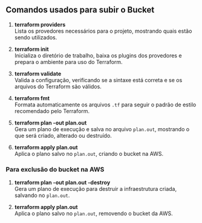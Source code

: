 ## Comandos usados para subir o Bucket

1. **terraform providers**  
   Lista os provedores necessários para o projeto, mostrando quais estão sendo utilizados.  

2. **terraform init**  
   Inicializa o diretório de trabalho, baixa os plugins dos provedores e prepara o ambiente para uso do Terraform.  

3. **terraform validate**  
   Valida a configuração, verificando se a sintaxe está correta e se os arquivos do Terraform são válidos.  

4. **terraform fmt**  
   Formata automaticamente os arquivos `.tf` para seguir o padrão de estilo recomendado pelo Terraform.  

5. **terraform plan -out plan.out**  
   Gera um plano de execução e salva no arquivo `plan.out`, mostrando o que será criado, alterado ou destruído.  

6. **terraform apply plan.out**  
   Aplica o plano salvo no `plan.out`, criando o bucket na AWS.  


### Para exclusão do bucket na AWS

1. **terraform plan -out plan.out -destroy**  
   Gera um plano de execução para destruir a infraestrutura criada, salvando no `plan.out`.  

2. **terraform apply plan.out**  
   Aplica o plano salvo no `plan.out`, removendo o bucket da AWS.  